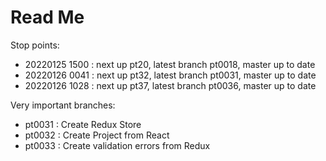 # Read Me

Stop points:
* 20220125 1500 : next up pt20, latest branch pt0018, master up to date
* 20220126 0041 : next up pt32, latest branch pt0031, master up to date
* 20220126 1028 : next up pt37, latest branch pt0036, master up to date

Very important branches:
* pt0031 : Create Redux Store
* pt0032 : Create Project from React
* pt0033 : Create validation errors from Redux